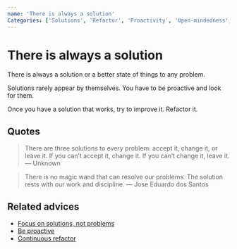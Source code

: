 ```yaml
---
name: 'There is always a solution'
Categories: ['Solutions', 'Refactor', 'Proactivity', 'Open-mindedness', 'Problems', 'Proactivity', 'Mental health']
---
```

# There is always a solution

There is always a solution or a better state of things to any problem.

Solutions rarely appear by themselves. You have to be proactive and look for them. 

Once you have a solution that works, try to improve it. Refactor it.

## Quotes

> There are three solutions to every problem: accept it, change it, or leave it. If you can’t accept it, change it. If you can’t change it, leave it. — Unknown

> There is no magic wand that can resolve our problems. The solution rests with our work and discipline. — Jose Eduardo dos Santos

## Related advices

- [Focus on solutions, not problems](Focus%20on%20solutions,%20not%20problems/index.md)
- [Be proactive](Be%20proactive/index.md)
- [Continuous refactor](Continuous%20refactor/index.md)